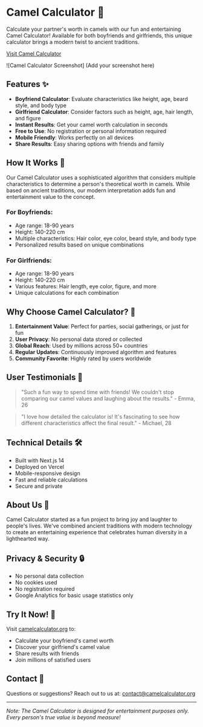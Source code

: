 # Camel Calculator 🐪

Calculate your partner's worth in camels with our fun and entertaining Camel Calculator! Available for both boyfriends and girlfriends, this unique calculator brings a modern twist to ancient traditions.

[Visit Camel Calculator](https://camelcalculator.org)

![Camel Calculator Screenshot]
(Add your screenshot here)

## Features ✨

- **Boyfriend Calculator**: Evaluate characteristics like height, age, beard style, and body type
- **Girlfriend Calculator**: Consider factors such as height, age, hair length, and figure
- **Instant Results**: Get your camel worth calculation in seconds
- **Free to Use**: No registration or personal information required
- **Mobile Friendly**: Works perfectly on all devices
- **Share Results**: Easy sharing options with friends and family

## How It Works 🤔

Our Camel Calculator uses a sophisticated algorithm that considers multiple characteristics to determine a person's theoretical worth in camels. While based on ancient traditions, our modern interpretation adds fun and entertainment value to the concept.

### For Boyfriends:
- Age range: 18-90 years
- Height: 140-220 cm
- Multiple characteristics: Hair color, eye color, beard style, and body type
- Personalized results based on unique combinations

### For Girlfriends:
- Age range: 18-90 years
- Height: 140-220 cm
- Various features: Hair length, eye color, figure, and more
- Unique calculations for each combination

## Why Choose Camel Calculator? 🌟

1. **Entertainment Value**: Perfect for parties, social gatherings, or just for fun
2. **User Privacy**: No personal data stored or collected
3. **Global Reach**: Used by millions across 50+ countries
4. **Regular Updates**: Continuously improved algorithm and features
5. **Community Favorite**: Highly rated by users worldwide

## User Testimonials 💬

> "Such a fun way to spend time with friends! We couldn't stop comparing our camel values and laughing about the results." - Emma, 26

> "I love how detailed the calculator is! It's fascinating to see how different characteristics affect the final result." - Michael, 28

## Technical Details 🛠️

- Built with Next.js 14
- Deployed on Vercel
- Mobile-responsive design
- Fast and reliable calculations
- Secure and private

## About Us 👋

Camel Calculator started as a fun project to bring joy and laughter to people's lives. We've combined ancient traditions with modern technology to create an entertaining experience that celebrates human diversity in a lighthearted way.

## Privacy & Security 🔒

- No personal data collection
- No cookies used
- No registration required
- Google Analytics for basic usage statistics only

## Try It Now! 🚀

Visit [camelcalculator.org](https://camelcalculator.org) to:
- Calculate your boyfriend's camel worth
- Discover your girlfriend's camel value
- Share results with friends
- Join millions of satisfied users

## Contact 📧

Questions or suggestions? Reach out to us at:
contact@camelcalculator.org

---

*Note: The Camel Calculator is designed for entertainment purposes only. Every person's true value is beyond measure!*

